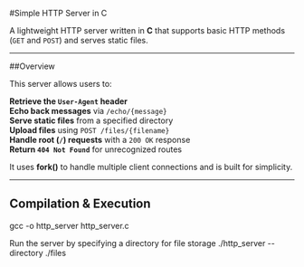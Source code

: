 #Simple HTTP Server in C

A lightweight HTTP server written in **C** that supports basic HTTP methods (`GET` and `POST`) and serves static files.  

---

##Overview

This server allows users to:

 **Retrieve the `User-Agent` header**  
 **Echo back messages** via `/echo/{message}`  
 **Serve static files** from a specified directory  
 **Upload files** using `POST /files/{filename}`  
 **Handle root (`/`) requests** with a `200 OK` response  
 **Return `404 Not Found`** for unrecognized routes  

It uses **fork()** to handle multiple client connections and is built for simplicity.

---

## Compilation & Execution

gcc -o http_server http_server.c

Run the server by specifying a directory for file storage
./http_server --directory ./files

